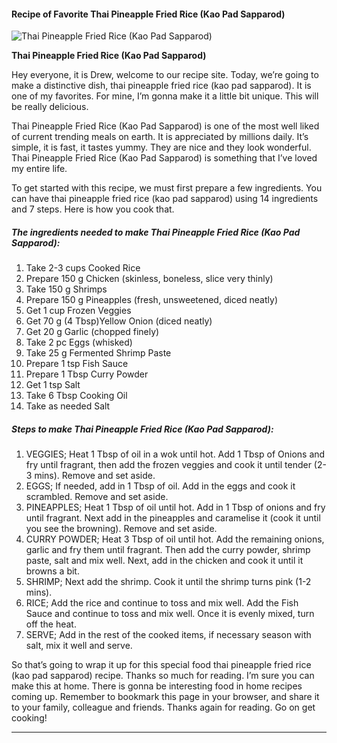             

#### Recipe of Favorite Thai Pineapple Fried Rice (Kao Pad Sapparod)

![Thai Pineapple Fried Rice (Kao Pad Sapparod)](https://img-global.cpcdn.com/recipes/6887f02f166e0d94/751x532cq70/thai-pineapple-fried-rice-kao-pad-sapparod-recipe-main-photo.jpg)

**Thai Pineapple Fried Rice (Kao Pad Sapparod)**

Hey everyone, it is Drew, welcome to our recipe site. Today, we’re going to make a distinctive dish, thai pineapple fried rice (kao pad sapparod). It is one of my favorites. For mine, I’m gonna make it a little bit unique. This will be really delicious.

Thai Pineapple Fried Rice (Kao Pad Sapparod) is one of the most well liked of current trending meals on earth. It is appreciated by millions daily. It’s simple, it is fast, it tastes yummy. They are nice and they look wonderful. Thai Pineapple Fried Rice (Kao Pad Sapparod) is something that I’ve loved my entire life.

To get started with this recipe, we must first prepare a few ingredients. You can have thai pineapple fried rice (kao pad sapparod) using 14 ingredients and 7 steps. Here is how you cook that.

##### The ingredients needed to make Thai Pineapple Fried Rice (Kao Pad Sapparod):

1.  Take 2-3 cups Cooked Rice
2.  Prepare 150 g Chicken (skinless, boneless, slice very thinly)
3.  Take 150 g Shrimps
4.  Prepare 150 g Pineapples (fresh, unsweetened, diced neatly)
5.  Get 1 cup Frozen Veggies
6.  Get 70 g (4 Tbsp)Yellow Onion (diced neatly)
7.  Get 20 g Garlic (chopped finely)
8.  Take 2 pc Eggs (whisked)
9.  Take 25 g Fermented Shrimp Paste
10.  Prepare 1 tsp Fish Sauce
11.  Prepare 1 Tbsp Curry Powder
12.  Get 1 tsp Salt
13.  Take 6 Tbsp Cooking Oil
14.  Take as needed Salt

##### Steps to make Thai Pineapple Fried Rice (Kao Pad Sapparod):

1.  VEGGIES; Heat 1 Tbsp of oil in a wok until hot. Add 1 Tbsp of Onions and fry until fragrant, then add the frozen veggies and cook it until tender (2-3 mins). Remove and set aside.
2.  EGGS; If needed, add in 1 Tbsp of oil. Add in the eggs and cook it scrambled. Remove and set aside.
3.  PINEAPPLES; Heat 1 Tbsp of oil until hot. Add in 1 Tbsp of onions and fry until fragrant. Next add in the pineapples and caramelise it (cook it until you see the browning). Remove and set aside.
4.  CURRY POWDER; Heat 3 Tbsp of oil until hot. Add the remaining onions, garlic and fry them until fragrant. Then add the curry powder, shrimp paste, salt and mix well. Next, add in the chicken and cook it until it browns a bit.
5.  SHRIMP; Next add the shrimp. Cook it until the shrimp turns pink (1-2 mins).
6.  RICE; Add the rice and continue to toss and mix well. Add the Fish Sauce and continue to toss and mix well. Once it is evenly mixed, turn off the heat.
7.  SERVE; Add in the rest of the cooked items, if necessary season with salt, mix it well and serve.

So that’s going to wrap it up for this special food thai pineapple fried rice (kao pad sapparod) recipe. Thanks so much for reading. I’m sure you can make this at home. There is gonna be interesting food in home recipes coming up. Remember to bookmark this page in your browser, and share it to your family, colleague and friends. Thanks again for reading. Go on get cooking!

* * *